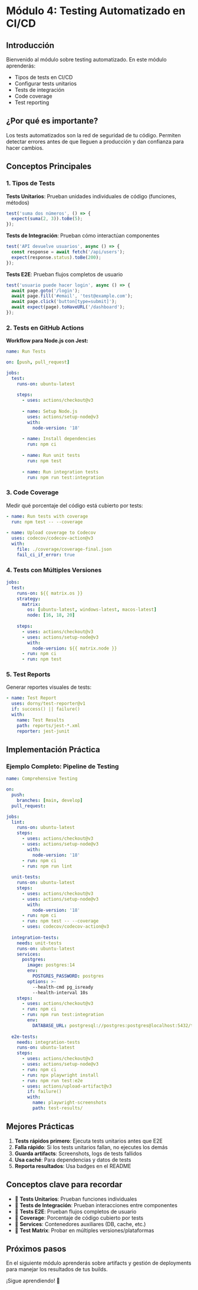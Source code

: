 # Módulo 4: Testing Automatizado en CI/CD

## Introducción

Bienvenido al módulo sobre testing automatizado. En este módulo aprenderás:

- Tipos de tests en CI/CD
- Configurar tests unitarios
- Tests de integración
- Code coverage
- Test reporting

## ¿Por qué es importante?

Los tests automatizados son la red de seguridad de tu código. Permiten detectar errores antes de que lleguen a producción y dan confianza para hacer cambios.

## Conceptos Principales

### 1. Tipos de Tests

**Tests Unitarios**: Prueban unidades individuales de código (funciones, métodos)
```javascript
test('suma dos números', () => {
  expect(suma(2, 3)).toBe(5);
});
```

**Tests de Integración**: Prueban cómo interactúan componentes
```javascript
test('API devuelve usuarios', async () => {
  const response = await fetch('/api/users');
  expect(response.status).toBe(200);
});
```

**Tests E2E**: Prueban flujos completos de usuario
```javascript
test('usuario puede hacer login', async () => {
  await page.goto('/login');
  await page.fill('#email', 'test@example.com');
  await page.click('button[type=submit]');
  await expect(page).toHaveURL('/dashboard');
});
```

### 2. Tests en GitHub Actions

**Workflow para Node.js con Jest:**

```yaml
name: Run Tests

on: [push, pull_request]

jobs:
  test:
    runs-on: ubuntu-latest
    
    steps:
      - uses: actions/checkout@v3
      
      - name: Setup Node.js
        uses: actions/setup-node@v3
        with:
          node-version: '18'
      
      - name: Install dependencies
        run: npm ci
      
      - name: Run unit tests
        run: npm test
      
      - name: Run integration tests
        run: npm run test:integration
```

### 3. Code Coverage

Medir qué porcentaje del código está cubierto por tests:

```yaml
- name: Run tests with coverage
  run: npm test -- --coverage
  
- name: Upload coverage to Codecov
  uses: codecov/codecov-action@v3
  with:
    file: ./coverage/coverage-final.json
    fail_ci_if_error: true
```

### 4. Tests con Múltiples Versiones

```yaml
jobs:
  test:
    runs-on: ${{ matrix.os }}
    strategy:
      matrix:
        os: [ubuntu-latest, windows-latest, macos-latest]
        node: [16, 18, 20]
    
    steps:
      - uses: actions/checkout@v3
      - uses: actions/setup-node@v3
        with:
          node-version: ${{ matrix.node }}
      - run: npm ci
      - run: npm test
```

### 5. Test Reports

Generar reportes visuales de tests:

```yaml
- name: Test Report
  uses: dorny/test-reporter@v1
  if: success() || failure()
  with:
    name: Test Results
    path: reports/jest-*.xml
    reporter: jest-junit
```

## Implementación Práctica

### Ejemplo Completo: Pipeline de Testing

```yaml
name: Comprehensive Testing

on:
  push:
    branches: [main, develop]
  pull_request:

jobs:
  lint:
    runs-on: ubuntu-latest
    steps:
      - uses: actions/checkout@v3
      - uses: actions/setup-node@v3
        with:
          node-version: '18'
      - run: npm ci
      - run: npm run lint
  
  unit-tests:
    runs-on: ubuntu-latest
    steps:
      - uses: actions/checkout@v3
      - uses: actions/setup-node@v3
        with:
          node-version: '18'
      - run: npm ci
      - run: npm test -- --coverage
      - uses: codecov/codecov-action@v3
  
  integration-tests:
    needs: unit-tests
    runs-on: ubuntu-latest
    services:
      postgres:
        image: postgres:14
        env:
          POSTGRES_PASSWORD: postgres
        options: >-
          --health-cmd pg_isready
          --health-interval 10s
    steps:
      - uses: actions/checkout@v3
      - run: npm ci
      - run: npm run test:integration
        env:
          DATABASE_URL: postgresql://postgres:postgres@localhost:5432/test
  
  e2e-tests:
    needs: integration-tests
    runs-on: ubuntu-latest
    steps:
      - uses: actions/checkout@v3
      - uses: actions/setup-node@v3
      - run: npm ci
      - run: npx playwright install
      - run: npm run test:e2e
      - uses: actions/upload-artifact@v3
        if: failure()
        with:
          name: playwright-screenshots
          path: test-results/
```

## Mejores Prácticas

1. **Tests rápidos primero**: Ejecuta tests unitarios antes que E2E
2. **Falla rápido**: Si los tests unitarios fallan, no ejecutes los demás
3. **Guarda artifacts**: Screenshots, logs de tests fallidos
4. **Usa caché**: Para dependencias y datos de tests
5. **Reporta resultados**: Usa badges en el README

## Conceptos clave para recordar

- 🔑 **Tests Unitarios**: Prueban funciones individuales
- 🔑 **Tests de Integración**: Prueban interacciones entre componentes
- 🔑 **Tests E2E**: Prueban flujos completos de usuario
- 🔑 **Coverage**: Porcentaje de código cubierto por tests
- 🔑 **Services**: Contenedores auxiliares (DB, cache, etc.)
- 🔑 **Test Matrix**: Probar en múltiples versiones/plataformas

## Próximos pasos

En el siguiente módulo aprenderás sobre artifacts y gestión de deployments para manejar los resultados de tus builds.

¡Sigue aprendiendo! 🚀
